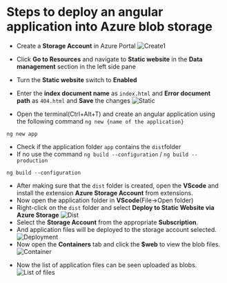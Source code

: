 <p align="center">
<h1>Steps to deploy an angular application into Azure blob storage</h1></p>

- Create a **Storage Account** in Azure Portal
![Create1](https://lh3.googleusercontent.com/eZMwednwDIdpYycx2NlDZ0UvGa5Q-gnZgjqBkSHcbCGmkIsUFpvpfC0QlEfYXl7igpFz3XBmoikqUH5HYTxThKDa6hDqJjlIzyO7YIhntIGduZKsBJeEgVhT9e-THF04LMQnKoyKa3K8PBNA2evvalm9Ukw_zFz8aHDGiSWga9V2QVqsAizwTg9y8CGpheu6CvC-j_PtW4Uu89kP7Gy3u57Ks6gQMy1pd-kW2005sJDwKMvaTBIu9mmygOUcwEaZsPgLA-83g5GQoHUYDgAdSZfxJd7Q0nrHtWG0idq4qGvBmf98IGbtacXHeToDwNrC2gyWDkl1GZr0yuDnQCu3okREAzfKzsBfPbxAK30oAm26i7vmr-NkLu4LyGa5OmRc9nRwrfQO-f_TyWUWX3euvrpLzJdQ46h8BM8YLaEnoUwyf_ItujLNTEyoCIDu7VzqaeUj6tRKH-xc1N_5W428ZHNqauDsxUfdXDsblgFUHTqXKKHU-rfXj6Tz5fwyBxtMV3Lc-4mIucSBLj7ZnzZSy4Rbp_qigAN1sRRR0dJlHITk-mmU8l5TvtPQ9feQkk2DOr9hlNTINc9rHiOU-Zhyf1BJR4gZlUIaIbktTa02LpaS9hsZNEZ9zRjbpsoxDPJUOhJj5Cb3CqpMtvHZKCSavJkqUDpARtkiZUu2HVxiJrSSvLr_qf1wnIeZ0wupiYoSoBh_WyLMCHRaL4KJymg5-7U=w1189-h668-no?authuser=0)

- Click **Go to Resources** and navigate to **Static website** in the **Data management** section in the left side pane

- Turn the **Static website** switch to **Enabled**
- Enter the **index document name** as `index.html` and **Error document path** as `404.html` and **Save** the changes
![Static](https://lh3.googleusercontent.com/RJKhRrQVeR9-Sko82-0gEdNfFIxD2dNxViHLqIN5Ci9KZ4kJkFUSvM7GzHnS7yW0CVzs262yTRRRTqp_k6sB0OEMrducXweP4bRS3ISbU0r6-xgwPFpjLl2GL22eU4hCMsLF9uvyrzcAFZv5ar25bdBEeKH_9JRTarMmg4KkdyDh_IZPGPvqUodcQe5CgDVMozXzJheJTMgK1qWPBbGFQlokKvM9GVvWxpkhLJFf6Wf_P3XuVzi3AXC_JSsS2yWV20WoGAL9kjCdHotmngPKCQPQNhJY1ageFDMVUDt2uhfgA1Mw3c7uHHbMXxop607NYc2n9-26vp9YDelhmGIOcPiUcW7MHuks1FAY9byo5Xx_fU6SSS9DkgNkLRrqAGNUP-En-W74dHIsKwlLfpmPax3o3g4L1r37TNLvJpfkskVZ8_TM85Q-gG0Rao_f9-SJkJDqUMkIzzK4cgvzFjXowZZ3iz4kshpPog_fYQ-uS2oFuOprJXnoFdiUQAXgl8OsKxGPyczPBjEidd69fKdQyeXn5bbr0fGpzoEb59UyBBFNyiucxEkXd6L4yV4HPF5ZKvvHgTrsIN_pDkm5Nw0FHvb5_vMpi94iqhFuDBUuYnWYERe_x2EgYCGxs9alhA31ECJtGt_ZQzinpLXiit-YE-AHxPojvRJaUvi4v1TayZRMlqYXSe9zHZ3lNogXDpeWD8sc7nnTw6cwoYVupHd4uQ=w1006-h566-no?authuser=0)
- Open the terminal(Ctrl+Alt+T) and create an angular application using the following command 
`ng new {name of the application}`
``` 
ng new app
```
* Check if the application folder `app` contains the `dist`folder 
* If no use the command `ng build --configuration` / `ng build --production`
```
ng build --configuration
```
* After making sure that the `dist` folder is created, open the **VScode** and  install the extension **Azure Storage Account** from extensions.
* Now open the application folder in **VScode**(File->Open folder)
* Right-click on the `dist` folder and select **Deploy to Static Website via Azure Storage**
![Dist](https://lh3.googleusercontent.com/L8sd_cTA4kxnGkv1LI4Z9A48_LapJBdPz0cxNTI6W1Uzr0p8tUFjdCpVd_CqE0N6Qiu1iaoXiSkYbGL0TWA7DAnuoAwNWiSqnodW6gqyT5JwB22JwMVXFJ3VN0SO5i2hDgiBSSvnTqX9ZOY6k1VWpgEZ50R1W3FfN5G_D9s7tEWxAf6lno_F0TJYMHy3u2Q9lQ3msVTz2zanqDmZV-sRjdzFqCfDztyLFAl4Jyj09E5h65zWzdnFes3LSvDB1sgBUnhxnE8TFpO35Ca00ALbQNQGiZxLxiuUwIVxWN91k-cAE8ody4Up45S3xAPJ2s368o_vd4iOM7vNeuzjuayhjFFenGBvw6fFMeiFVBHerY0pGHAvvaXsEaf16yJ-aYAsvEyWwJ-CGEudHdF6CsvHudynrpM_I7Dc6joqiHvMbp5_djl_X9CRTnWELtUD1H3LNi7K747bDXRI09yzuTfYv6lDID1b2q692JMcW6IEMO6ewgYYt0WiUhbzRzv7ws9BPmsn6l_5onpqTWL3sP2ddlat0yAFWxKF_Hbl1pxsxKUIgp1MoZ1YflL5h7g_sLeY8e-3h6M-wjG-VwLgOCzTuQ5XghKj2NcyMcuOtrtqxLRYLv8qxpwOo6ZgL65l8QyA1NvaxCjrDSn5ZET8USk37WZy7SpirEeq-jbBDkUSfqBv1E8HboFttMu1_0JTy_wT474uAAJydbmvLnfmdUROvw=w1006-h566-no?authuser=0)
* Select the **Storage Account** from the appropriate **Subscription**.
* And application files will be deployed to the storage account selected.
![Deployment](https://lh3.googleusercontent.com/hcgqsqWWZwJRWYKXcfw3aT_0Ho7iw_slmDFP7mArb4RM0f_gEW9bx9B8LTjorle3IIJQ6b7-qqZmW_VlrWRTMgawNM2ciz8RuHNLUZNWb1ay_MTAW5wK72I_J57p0s1SmOGQ0_ul6Rqmxx7aK7BQZ0PMW-f29jFsHiMPAQLO0QnFgFFsYK5R2lxIiEunEYLXEH3f4dE5zB3IgtrW5_19h6E5sCkr4onD8aFFvWMZ-7UnvTIPgJxVrfcRk-HkiiDLfsQ3FKXNp-qFiOX1PwwCsm8K3oCuymPdDIOlIanbsuMPleWUjkoEswoslz2j-zPmaPf5Qj7DghCamS4oGk9RRcIRzWvWmRsAd-QZcvr6bJQDNqF491rv9JQdlrscqmUspQEuQRgijN5EHTI0UUcwfztrsMGd8hSd9Z0cz_e5TTCYyoXPHccR9W2AXIM43hNz4TCebAvo4wBmpjpHs6keh6Xrg02IINrUD-2Tfx-Zm1F6blBo-FUe7KhV73U7jkyLxFndp7mriwJyJhSYs5EWsNT-rjtQSb1hVhy-9N8iE38LugFsaWV_TqfX6ygQQsq0J3z2OEmu9F8NFjtEvJb5o8OjUUoTWbstnQOctFfRhItJ7XI_OlzpRZCEPG5lof54yYaWatZckek0GGMpqjDOAyk-wUDIy1RhRh2XL3rN3HqS3LBFGUjl7iCMzdOIJryPQjB-7BsVDtCcEOHMlE1efg=w1006-h566-no?authuser=0)
* Now open the **Containers** tab and click the **$web** to view the blob files.
![Container](https://lh3.googleusercontent.com/CO-hEO84cVm_V-VEEMk8gdt-8VSc-sN_KzdH5-eJjgRik719UserlcU3WlnwHn5mqP8eMz19dVgq8YhT1kEXq9_gZiIlFxYM50yVk1eF06aoTk_PAIWni1gKdga8TRuv0_ooQQ7xHMMWPQP9GarNjWorwaCwvjU5RVsvhsAKXYHGOQG-4J4SfUGiB5Qxw7CR5xxpAGNz0hxch2XTntJE2rG0ytwe6pZ2tisJSejnsgrnVdegtkszApy-ROOrv6AZZ46cCkLwtlj-VX9biajm36O-ZTAZVOOloSTbXLbTWhDNv1LxeeIt1Py9Hel7iOAhXEw-B8QH7PtW2xWQEIFmM62cW69-AK4-7zz9gbtCwJzqDIeDWv2og9U0oRkS0ASNEGFJGhQeW9KiGVqoac4_wqnH2u68699PQEZSl5PKE-qdr8CkO2UJi662V-h3Q60M3VDbkk_xFNTXDjM6J7K9LkBc5oTh3tNF8Mzj6erO2PEOJ6a_fgljppjScQZb8rWsW2EnGddOTscZm3UrnpFRPEne09iPfaqSMNrbrruVVZagMWas3fy71wD4H8dVYdQeK98t_iAzbdCEFGFclKoZAbhMeyw1BMaNy5d_lzBeyY_XOI1cJg_KFIHiqYBETBd2-Y3cnDvlvsXIO6IBFJeJDUD_Iec2shQUrBxHrYLFPp0LOcHb7K_GIdc-P8H7MYo3xS1PR304aZC4mXbxlzAALQ=w1006-h566-no?authuser=0)
- Now the list of application files can be seen uploaded as blobs.
![List of files](https://lh3.googleusercontent.com/JdSMMC6zR78rx5DfJm6ZrmMBMMVKK79UrIP5cGsW45mGordii0Fb8qqcOwVARkNR4Hqo9Gc6oG24SinouTkblBZNSmSGgTb-k7Y2pAaWA3yHFnWPSAfWUuvVXIGj2cLzWzFJXN0FSU3mYvnLycFiRq_3BWvk6y34F3qbDuDiV7OjGvv_3LFXHuVs0QO4AY5IhDhKizbOM7CC0tJitm8m4YkcP814f-63C_8vrmLSmrMh2hqNaUbi6wNW6_KFwovtYD49Vg_J4YIJjfH-Ei9A6yee4YGycDGbAuGn-cXm-IuF6qKCbfnb75C7zKZUwQm0l-Pm7pfLWcKaElBryai9jYb6zPUajWKlCdMc_wK26WYYmlJrQpeZV3JoZeZmf5h1c1OWfppq1KbYhVWAyH0b4TH9AuHId6xqLKMoVWF5Fr-yGdt_g3DdJGJU24T83tl1bhHeI-QN0zwQWQT5XzBUCcgmlJ-CtaWcHtf-3EmWDTE7wT0tLX6ZAD6HhtwR4uCC08DwctDwrT6f5rYneji1rc9qXpV3jcEKd-qAXMskbuMjzpm--tSzets9L5eyvRI5GNTRwZar8eTgkwvMxUng3zDaNkj9nis9pql_14h01RRE6unAuLF7ZlJG7-yXfgzkTDcX9kndudaKmvqus6NRm-KVC1hwOG6a5_Nz_FW2aT39C1ENN8h86tWx4JpcD1DVsXYZmB21SFaecaFleb755Q=w1006-h566-no?authuser=0)




